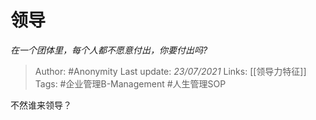# 领导
*在一个团体里，每个人都不愿意付出，你要付出吗?*

> Author: #Anonymity
Last update: *23/07/2021* 
Links: [[领导力特征]]
Tags: #企业管理B-Management #人生管理SOP 

 
不然谁来领导？



